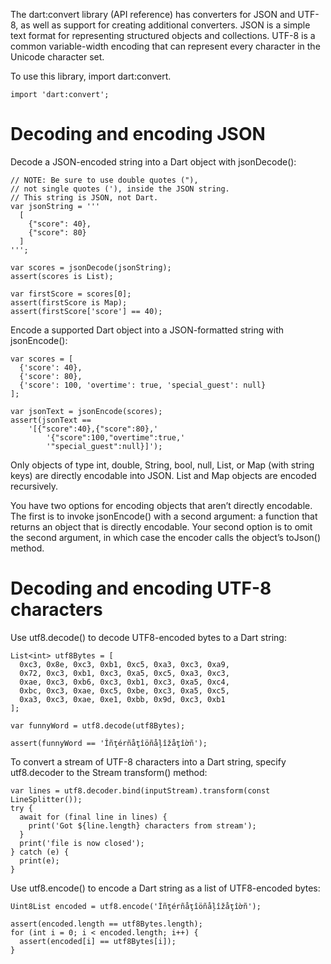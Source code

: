 The dart:convert library (API reference) has converters for JSON and UTF-8, as well as support for creating additional converters. JSON is a simple text format for representing structured objects and collections. UTF-8 is a common variable-width encoding that can represent every character in the Unicode character set.

To use this library, import dart:convert.
```
import 'dart:convert';
```
# Decoding and encoding JSON
Decode a JSON-encoded string into a Dart object with jsonDecode():
```
// NOTE: Be sure to use double quotes ("),
// not single quotes ('), inside the JSON string.
// This string is JSON, not Dart.
var jsonString = '''
  [
    {"score": 40},
    {"score": 80}
  ]
''';

var scores = jsonDecode(jsonString);
assert(scores is List);

var firstScore = scores[0];
assert(firstScore is Map);
assert(firstScore['score'] == 40);
```
Encode a supported Dart object into a JSON-formatted string with jsonEncode():
```
var scores = [
  {'score': 40},
  {'score': 80},
  {'score': 100, 'overtime': true, 'special_guest': null}
];

var jsonText = jsonEncode(scores);
assert(jsonText ==
    '[{"score":40},{"score":80},'
        '{"score":100,"overtime":true,'
        '"special_guest":null}]');
```
Only objects of type int, double, String, bool, null, List, or Map (with string keys) are directly encodable into JSON. List and Map objects are encoded recursively.

You have two options for encoding objects that aren’t directly encodable. The first is to invoke jsonEncode() with a second argument: a function that returns an object that is directly encodable. Your second option is to omit the second argument, in which case the encoder calls the object’s toJson() method.
# Decoding and encoding UTF-8 characters
Use utf8.decode() to decode UTF8-encoded bytes to a Dart string:
```
List<int> utf8Bytes = [
  0xc3, 0x8e, 0xc3, 0xb1, 0xc5, 0xa3, 0xc3, 0xa9,
  0x72, 0xc3, 0xb1, 0xc3, 0xa5, 0xc5, 0xa3, 0xc3,
  0xae, 0xc3, 0xb6, 0xc3, 0xb1, 0xc3, 0xa5, 0xc4,
  0xbc, 0xc3, 0xae, 0xc5, 0xbe, 0xc3, 0xa5, 0xc5,
  0xa3, 0xc3, 0xae, 0xe1, 0xbb, 0x9d, 0xc3, 0xb1
];

var funnyWord = utf8.decode(utf8Bytes);

assert(funnyWord == 'Îñţérñåţîöñåļîžåţîờñ');
```
To convert a stream of UTF-8 characters into a Dart string, specify utf8.decoder to the Stream transform() method:
```
var lines = utf8.decoder.bind(inputStream).transform(const LineSplitter());
try {
  await for (final line in lines) {
    print('Got ${line.length} characters from stream');
  }
  print('file is now closed');
} catch (e) {
  print(e);
}
```
Use utf8.encode() to encode a Dart string as a list of UTF8-encoded bytes:
```
Uint8List encoded = utf8.encode('Îñţérñåţîöñåļîžåţîờñ');

assert(encoded.length == utf8Bytes.length);
for (int i = 0; i < encoded.length; i++) {
  assert(encoded[i] == utf8Bytes[i]);
}
```